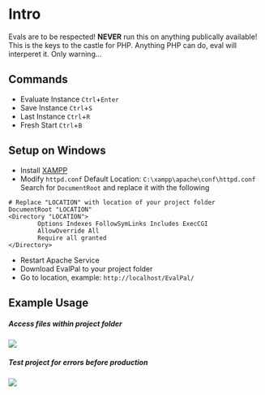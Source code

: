 # Intro

Evals are to be respected! **NEVER** run this on anything publically available! This is the keys to the castle for PHP. Anything PHP can do, eval will interperet it. Only warning...

## Commands

- Evaluate Instance `Ctrl`+`Enter`
- Save Instance `Ctrl`+`S`
- Last Instance `Ctrl`+`R`
- Fresh Start `Ctrl`+`B`

## Setup on Windows

- Install [XAMPP](https://www.apachefriends.org/)
- Modify `httpd.conf`
  Default Location: `C:\xampp\apache\conf\httpd.conf`
  Search for `DocumentRoot` and replace it with the following

```
# Replace "LOCATION" with location of your project folder
DocumentRoot "LOCATION"
<Directory "LOCATION">
		Options Indexes FollowSymLinks Includes ExecCGI
		AllowOverride All
		Require all granted
</Directory>
```

- Restart Apache Service
- Download EvalPal to your project folder
- Go to location, example: `http://localhost/EvalPal/`

## Example Usage

##### Access files within project folder

![](https://i.imgur.com/E90Mklm.png)

##### Test project for errors before production

![](https://i.imgur.com/FufXyZd.png)
